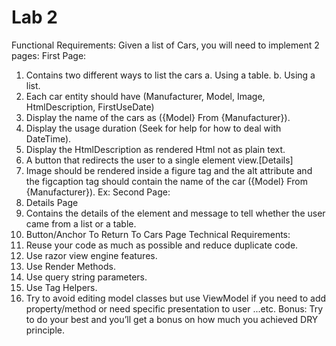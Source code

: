 # Lab 2
Functional Requirements:
Given a list of Cars, you will need to implement 2 pages:
First Page:
1. Contains two different ways to list the cars
a. Using a table.
b. Using a list.
2. Each car entity should have (Manufacturer, Model, Image, HtmlDescription,
FirstUseDate)
3. Display the name of the cars as ({Model} From {Manufacturer}).
4. Display the usage duration (Seek for help for how to deal with DateTime).
5. Display the HtmlDescription as rendered Html not as plain text.
6. A button that redirects the user to a single element view.[Details]
7. Image should be rendered inside a figure tag and the alt attribute and the
figcaption tag should contain the name of the car ({Model} From {Manufacturer}).
Ex:
Second Page:
1. Details Page
2. Contains the details of the element and message to tell whether the user came
from a list or a table.
3. Button/Anchor To Return To Cars Page
Technical Requirements:
1. Reuse your code as much as possible and reduce duplicate code.
2. Use razor view engine features.
3. Use Render Methods.
4. Use query string parameters.
5. Use Tag Helpers.
6. Try to avoid editing model classes but use ViewModel if you need to add
property/method or need specific presentation to user ...etc.
Bonus:
Try to do your best and you’ll get a bonus on how much you achieved DRY
principle.
